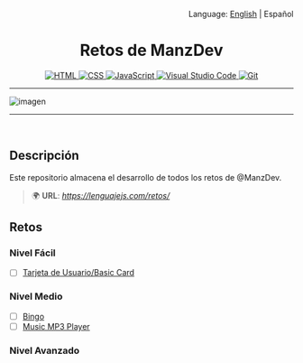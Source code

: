 <p align="right">Language: <a href="README.md">English</a> | Español</p>

<h1 align="center">Retos de ManzDev</h1>

<p align="center">
<a href="#">
  <img src="https://img.shields.io/badge/--E34F26?logo=html5&logoColor=fff" alt="HTML">
</a>
<a href="#">
  <img src="https://img.shields.io/badge/--1572B6?logo=css3&logoColor=fff" alt="CSS">
</a>
<a href="https://www.javascript.com/">
  <img src="https://img.shields.io/badge/--F7DF1E?logo=javascript&logoColor=000" alt="JavaScript">
</a>
<a href="https://code.visualstudio.com/">
  <img src="https://img.shields.io/badge/--007ACC?logo=visual%20studio%20code&logoColor=ffffff" alt="Visual Studio Code">
</a>
<a href="https://git-scm.com/">
  <img src="https://img.shields.io/badge/--F05032?logo=git&logoColor=ffffff" alt="Git">
</a>
</p>

---

![imagen](https://user-images.githubusercontent.com/38696273/174712682-57dee4c9-d98b-4df5-b284-cf68641ac40d.png)

---

<br/>

## Descripción

Este repositorio almacena el desarrollo de todos los retos de @ManzDev.
>🌍 **URL**: *https://lenguajejs.com/retos/*

## Retos

### Nivel Fácil
- [ ] [Tarjeta de Usuario/Basic Card](https://lenguajejs.com/retos/nivel-facil/basic-card/)

### Nivel Medio
- [ ] [Bingo](https://lenguajejs.com/retos/nivel-medio/bingo/)
- [ ] [Music MP3 Player](https://lenguajejs.com/retos/nivel-medio/mp3-player/)

### Nivel Avanzado
